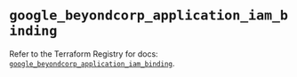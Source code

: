 # `google_beyondcorp_application_iam_binding`

Refer to the Terraform Registry for docs: [`google_beyondcorp_application_iam_binding`](https://registry.terraform.io/providers/hashicorp/google/6.28.0/docs/resources/beyondcorp_application_iam_binding).

